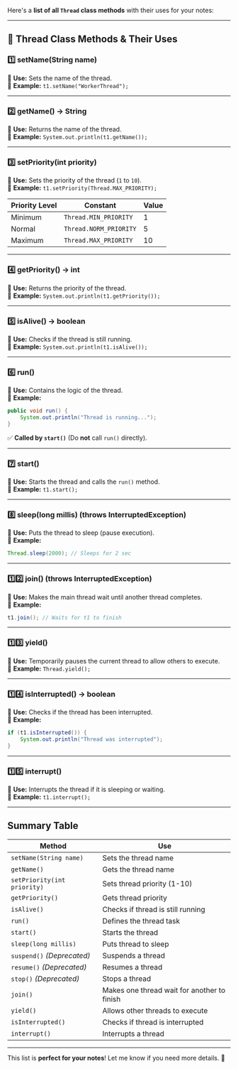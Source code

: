 Here's a **list of all `Thread` class methods** with their uses for your notes:  

---

## **📝 Thread Class Methods & Their Uses**

### **1️⃣ setName(String name)**  
🔹 **Use:** Sets the name of the thread.  
🔹 **Example:** `t1.setName("WorkerThread");`

---

### **2️⃣ getName() → String**  
🔹 **Use:** Returns the name of the thread.  
🔹 **Example:** `System.out.println(t1.getName());`

---

### **3️⃣ setPriority(int priority)**  
🔹 **Use:** Sets the priority of the thread (`1` to `10`).  
🔹 **Example:** `t1.setPriority(Thread.MAX_PRIORITY);`  

| Priority Level  | Constant          | Value |
|-----------------|------------------|-------|
| Minimum        | `Thread.MIN_PRIORITY`  | 1     |
| Normal         | `Thread.NORM_PRIORITY` | 5     |
| Maximum        | `Thread.MAX_PRIORITY`  | 10    |

---

### **4️⃣ getPriority() → int**  
🔹 **Use:** Returns the priority of the thread.  
🔹 **Example:** `System.out.println(t1.getPriority());`

---

### **5️⃣ isAlive() → boolean**  
🔹 **Use:** Checks if the thread is still running.  
🔹 **Example:** `System.out.println(t1.isAlive());`

---

### **6️⃣ run()**  
🔹 **Use:** Contains the logic of the thread.  
🔹 **Example:**  
```java
public void run() { 
    System.out.println("Thread is running...");
}
```
✅ **Called by `start()`** (Do **not** call `run()` directly).

---

### **7️⃣ start()**  
🔹 **Use:** Starts the thread and calls the `run()` method.  
🔹 **Example:** `t1.start();`

---

### **8️⃣ sleep(long millis) (throws InterruptedException)**  
🔹 **Use:** Puts the thread to sleep (pause execution).  
🔹 **Example:**  
```java
Thread.sleep(2000); // Sleeps for 2 sec
```

---

### **1️⃣2️⃣ join() (throws InterruptedException)**  
🔹 **Use:** Makes the main thread wait until another thread completes.  
🔹 **Example:**  
```java
t1.join(); // Waits for t1 to finish
```

---

### **1️⃣3️⃣ yield()**  
🔹 **Use:** Temporarily pauses the current thread to allow others to execute.  
🔹 **Example:** `Thread.yield();`

---

### **1️⃣4️⃣ isInterrupted() → boolean**  
🔹 **Use:** Checks if the thread has been interrupted.  
🔹 **Example:**  
```java
if (t1.isInterrupted()) {
    System.out.println("Thread was interrupted");
}
```

---

### **1️⃣5️⃣ interrupt()**  
🔹 **Use:** Interrupts the thread if it is sleeping or waiting.  
🔹 **Example:** `t1.interrupt();`

---

## **Summary Table**
| **Method** | **Use** |
|------------|---------|
| `setName(String name)` | Sets the thread name |
| `getName()` | Gets the thread name |
| `setPriority(int priority)` | Sets thread priority (1-10) |
| `getPriority()` | Gets thread priority |
| `isAlive()` | Checks if thread is still running |
| `run()` | Defines the thread task |
| `start()` | Starts the thread |
| `sleep(long millis)` | Puts thread to sleep |
| `suspend()` *(Deprecated)* | Suspends a thread |
| `resume()` *(Deprecated)* | Resumes a thread |
| `stop()` *(Deprecated)* | Stops a thread |
| `join()` | Makes one thread wait for another to finish |
| `yield()` | Allows other threads to execute |
| `isInterrupted()` | Checks if thread is interrupted |
| `interrupt()` | Interrupts a thread |

---

This list is **perfect for your notes**! Let me know if you need more details. 🚀